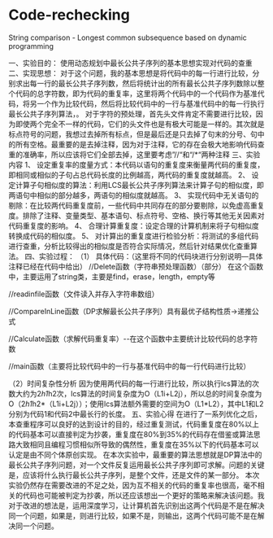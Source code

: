 # Code-rechecking
String comparison - Longest common subsequence based on dynamic programming

一、实验目的：
使用动态规划中最长公共子序列的基本思想实现对代码的查重
二、实现思想：
对于这个问题，我的基本思想是将代码中的每一行进行比较，分别求出每一行的最长公共子序列数，然后将统计出的所有最长公共子序列数除以整个代码的总字符数，即为代码的重复率，这里将两个代码中的一个代码作为基准代码，将另一个作为比较代码，然后将比较代码中的一行与基准代码中的每一行执行最长公共子序列算法，。
对于字符的预处理，首先头文件肯定不需要进行比较，因为即使两个完全不一样的代码，它们的头文件也是有极大可能是一样的。其次就是标点符号的问题，我想过去掉所有标点，但是最后还是只去掉了句末的分号、句中的所有空格。最重要的是去掉注释，因为对于注释，它的存在会极大地影响代码查重的准确率，所以应该将它们全部去掉，这里要考虑”//“和“/*“两种注释
三、实验内容
1、	设定重复率的度量方式：本代码以语句的重复度来衡量两代码的重复度，即相同或相似的子句占总代码长度的比例越高，两代码的重复度就越高。
2、	设定计算子句相似度的算法：利用LCS最长公共子序列算法来计算子句的相似度，即两语句中相似的部分越多，两语句的相似度就越高。
3、	实现代码中无关语句的剔除：在比较两代码重复度前，一些代码中共同存在的部分要剔除，以免虚高重复度。排除了注释、变量类型、基本语句、标点符号、空格、换行等其他无关因素对代码重复度的影响。
4、	合理计算重复度：设定合理的计算机制来将子句相似度转换成代码的相似度。
5、	对计算出的重复度进行检验分析：将测试的多组代码进行查重，分析比较得出的相似度是否符合实际情况，然后针对结果优化查重算法。
四、实验过程：
（1）	具体代码：（这里将不同的代码块进行分别说明—具体注释已经在代码中给出）
//Delete函数（字符串预处理函数）（部分）
在这个函数中，主要运用了string类，主要是find，erase，length，empty等
 
//readinfile函数（文件读入并存入字符串数组）
 
//CompareInLine函数（DP求解最长公共子序列）具有最优子结构性质->递推公式
 
//Calculate函数（求解代码重复率）--在这个函数中主要统计比较代码的总字符数
 
//main函数（主要将比较代码中的一行与基准代码中的每一行代码进行比较）

（2）时间复杂性分析
因为使用两代码的每一行进行比较，所以执行lcs算法的次数大约为2*h1*h2次，lcs算法的时间复杂度为O（L1i+L2j），所以总的时间复杂度为O（2*h1*h2*（L1i+L2j））；使用lcs算法额外需要的空间为O（L1*L2），其中L1和L2分别为代码1和代码2中最长行的长度。
五、实验心得
在进行了一系列优化之后，本查重程序可以良好的达到设计的目的，经过重复测试，代码重复度在80%以上的代码基本可以直接判定为抄袭，重复度在80%到35%的代码存在借鉴或算法思路大致相同且编程习惯相似所导致的偶然性，重复度在35%以下的代码基本可以认定是由不同个体原创实现。
在本次实验中，最重要的算法思想就是DP算法中的最长公共子序列问题，对一个文件反复运用最长公共子序列即可求解。问题的关键是，应该将什么执行最长公共子序列，是整个文件，还是文件的某一部分。
本次实验仍然存在需要改进的不足之处，因为互不相关的代码的重复率也很高，毫不相关的代码也可能被判定为抄袭，所以还应该想出一个更好的策略来解决该问题。我对于改进的想法是，运用深度学习，让计算机首先识别出这两个代码是不是在解决同一个问题，如果是，则进行比较，如果不是，则输出，这两个代码可能不是在解决同一个问题。
	
